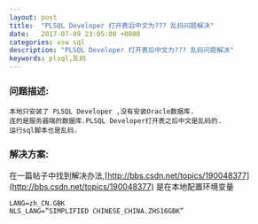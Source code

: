 ```yaml
---
layout: post
title:  "PLSQL Developer 打开表后中文为??? 乱码问题解决"
date:   2017-07-09 23:05:00 +0800
categories: xsw sql
description: "PLSQL Developer 打开表后中文为??? 乱码问题解决"
keywords: plsql,乱码
---
```

### 问题描述: 
```
本地只安装了 PLSQL Developer ,没有安装Oracle数据库. 
连的是服务器端的数据库.PLSQL Developer打开表之后中文是乱码的. 
运行sql脚本也是乱码.
```
### 解决方案: 
在一篇帖子中找到解决办法,[http://bbs.csdn.net/topics/190048377](http://bbs.csdn.net/topics/190048377) 
是在本地配置环境变量 
```
LANG=zh_CN.GBK 
NLS_LANG=”SIMPLIFIED CHINESE_CHINA.ZHS16GBK”
```  


